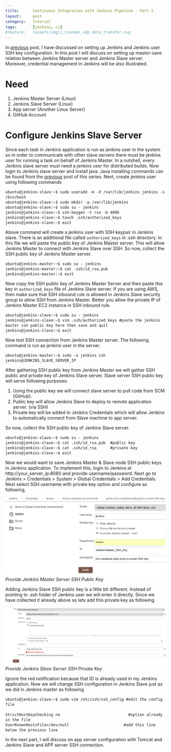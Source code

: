 ```yaml
---
title:      Continuous Integration with Jenkins Pipeline - Part 2
layout:     post
category:   Tutorial
tags: 	    [jenkins, ci]
#feature:   /assets/img/1_tsunami_udp_data_transfer.svg
---
```

In [previous](http://shudarshon.com/2018-02-24/Jenkins-1.html) post, I have discussed on setting up Jenkins and Jenkins user SSH key configuration. In this post I will discuss on setting up master-save relation between Jenkins Master server and Jenkins Slave server. Moreover, credential management in Jenkins will be also illustrated.

<!--more-->

# Need

1. Jenkins Master Server (Linux)
2. Jenkins Slave Server (Linux)
3. App server (Another Linux Server)
4. GitHub Account

# Configure Jenkins Slave Server

Since each task in Jenkins application is run as jenkins user in the system so in order to communicate with other slave servers there must be jenkins user for running a task on behalf of Jenkins Master. In a nutshell, every Jenkins slave server must need a jenkins user for distributed builds. Now login to Jenkins slave server and install java. Java installing commands  can be found from the [previous](http://shudarshon.com/2018-02-24/Jenkins-1.html) post of this series. Next, create jenkins user using following commands

```shell
ubuntu@jenkins-slave:~$ sudo useradd -m -d /var/lib/jenkins jenkins -s /bin/bash
ubuntu@jenkins-slave:~$ sudo mkdir -p /var/lib/jenkins
ubuntu@jenkins-slave:~$ sudo su - jenkins
jenkins@jenkins-slave:~$ ssh-keygen -t rsa -b 4096
jenkins@jenkins-slave:~$ touch .ssh/authorized_keys
jenkins@jenkins-slave:~$ exit
```

Above command will create a jenkins user with SSH keypair in Jenkins slave. There is an additional file called `authorized_keys` in .ssh directory. In this file we will paste the public key of Jenkins Master server. This will allow Jenkins Master to connect with Jenkins Slave over SSH. So now, collect the SSH public key of Jenkins Master server.

```shell
ubuntu@jenkins-master:~$ sudo su - jenkins
jenkins@jenkins-master:~$ cat .ssh/id_rsa.pub
jenkins@jenkins-master:~$ exit
```

Now copy the SSH public key of Jenkins Master Server and then paste this key in `authorized_keys` file of Jenkins Slave server. If you are using AWS, then make sure that SSH inbound rule is allowed in Jenkins Slave security group to allow SSH from Jenkins Master. Better you allow the private IP of Jenkins Master EC2 instance in SSH inbound rule.

```shell
ubuntu@jenkins-slave:~$ sudo su - jenkins
jenkins@jenkins-slave:~$ vim .ssh/authorized_keys #paste the jenkins master ssh public key here then save and quit
jenkins@jenkins-slave:~$ exit
```

Now test SSH connection from Jenkins Master server. The following command is run as jenkins user in the server.

```shell
ubuntu@jenkins-master:~$ sudo -u jenkins ssh jenkins@JENKINS_SLAVE_SERVER_IP
```

After gathering SSH public key from Jenkins Master we will gather SSH public and private key of Jenkins Slave server. Slave server SSH public key will serve following purposes:

1.  Using the public key we will connect slave server to pull code from SCM (GitHub).
2.  Public key will allow Jenkins Slave to deploy to remote application server. (via SSH)
3.  Private key will be added in Jenkins Credentials which will allow Jenkins to automatically connect from Slave machine to app server.

So now, collect the SSH public key of Jenkins Slave server.

```shell
ubuntu@jenkins-slave:~$ sudo su - jenkins
jenkins@jenkins-slave:~$ cat .ssh/id_rsa.pub  #public key
jenkins@jenkins-slave:~$ cat .ssh/id_rsa      #private key
jenkins@jenkins-slave:~$ exit
```
Now we would want to save Jenkins Master & Slave node SSH public keys in Jenkins application. To implement this, login to Jenkins at http://your_server_ip:8080 and provide username/password. Next go to Jenkins > Credentials > System > Global Credentials > Add Credentials. Next select SSH username with private key option and configure as following,

![Jenkins Master Secret](/assets/img/3_jenkins_credential.png)*Provide Jenkins Master Server SSH Public Key*

Adding Jenkins Slave SSH public key is a little bit different. Instead of pointing to .ssh folder of Jenkins user we will enter it directly. Since we have collected it already above so lets add this private key as following

![Jenkins Slave Secret](/assets/img/4_jenkins_credential.png)*Provide Jenkins Slave Server SSH Private Key*

Ignore the red notification because that ID is already used in my Jenkins application. Now we will change SSH configuration in Jenkins Slave just as we did in Jenkins master as following

```shell
ubuntu@jenkins-slave:~$ sudo vim /etc/ssh/ssh_config #edit the config file

StrictHostKeyChecking no		                      #option already in the file
UserKnownHostsFile=/dev/null 	                    #add this line below the previous line
```

In the next part, I will discuss on app server configuration with Tomcat and Jenkins Slave and APP server SSH connection.
